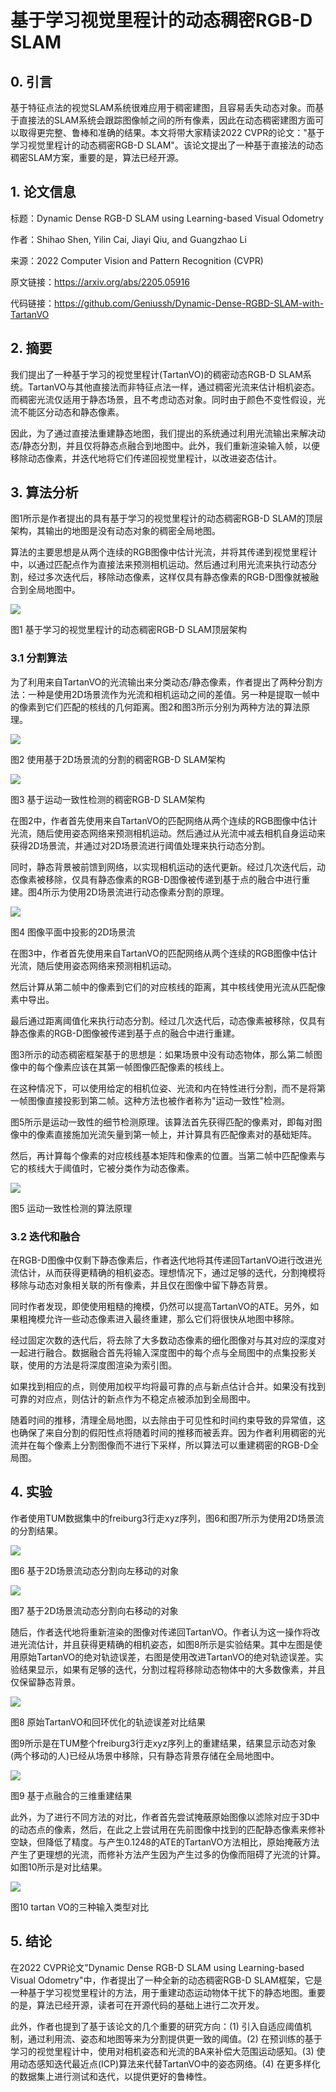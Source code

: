 # 基于学习视觉里程计的动态稠密RGB-D SLAM

## 0. 引言

基于特征点法的视觉SLAM系统很难应用于稠密建图，且容易丢失动态对象。而基于直接法的SLAM系统会跟踪图像帧之间的所有像素，因此在动态稠密建图方面可以取得更完整、鲁棒和准确的结果。本文将带大家精读2022 CVPR的论文："基于学习视觉里程计的动态稠密RGB-D SLAM"。该论文提出了一种基于直接法的动态稠密SLAM方案，重要的是，算法已经开源。

## 1. 论文信息

标题：Dynamic Dense RGB-D SLAM using Learning-based Visual Odometry

作者：Shihao Shen, Yilin Cai, Jiayi Qiu, and Guangzhao Li

来源：2022 Computer Vision and Pattern Recognition (CVPR)

原文链接：<https://arxiv.org/abs/2205.05916>

代码链接：https://github.com/Geniussh/Dynamic-Dense-RGBD-SLAM-with-TartanVO

## 2. 摘要

我们提出了一种基于学习的视觉里程计(TartanVO)的稠密动态RGB-D SLAM系统。TartanVO与其他直接法而非特征点法一样，通过稠密光流来估计相机姿态。而稠密光流仅适用于静态场景，且不考虑动态对象。同时由于颜色不变性假设，光流不能区分动态和静态像素。

因此，为了通过直接法重建静态地图，我们提出的系统通过利用光流输出来解决动态/静态分割，并且仅将静态点融合到地图中。此外，我们重新渲染输入帧，以便移除动态像素，并迭代地将它们传递回视觉里程计，以改进姿态估计。

## 3. 算法分析

图1所示是作者提出的具有基于学习的视觉里程计的动态稠密RGB-D SLAM的顶层架构，其输出的地图是没有动态对象的稠密全局地图。

算法的主要思想是从两个连续的RGB图像中估计光流，并将其传递到视觉里程计中，以通过匹配点作为直接法来预测相机运动。然后通过利用光流来执行动态分割，经过多次迭代后，移除动态像素，这样仅具有静态像素的RGB-D图像就被融合到全局地图中。

![](https://img-blog.csdnimg.cn/7375515e9470460ba12a13bc428f7975.png)

图1 基于学习的视觉里程计的动态稠密RGB-D SLAM顶层架构

### 3.1 分割算法

为了利用来自TartanVO的光流输出来分类动态/静态像素，作者提出了两种分割方法：一种是使用2D场景流作为光流和相机运动之间的差值。另一种是提取一帧中的像素到它们匹配的核线的几何距离。图2和图3所示分别为两种方法的算法原理。

![](https://img-blog.csdnimg.cn/302e4c62622e4c298a0b160fa3250215.png)

图2 使用基于2D场景流的分割的稠密RGB-D SLAM架构

![](https://img-blog.csdnimg.cn/8f5a38d41482437a8d54d5e20cfa164b.png)

图3 基于运动一致性检测的稠密RGB-D SLAM架构

在图2中，作者首先使用来自TartanVO的匹配网络从两个连续的RGB图像中估计光流，随后使用姿态网络来预测相机运动。然后通过从光流中减去相机自身运动来获得2D场景流，并通过对2D场景流进行阈值处理来执行动态分割。

同时，静态背景被前馈到网络，以实现相机运动的迭代更新。经过几次迭代后，动态像素被移除，仅具有静态像素的RGB-D图像被传递到基于点的融合中进行重建。图4所示为使用2D场景流进行动态像素分割的原理。

![](https://img-blog.csdnimg.cn/36b6b36802ba4a5d9596ad9db248598b.png)

图4 图像平面中投影的2D场景流

在图3中，作者首先使用来自TartanVO的匹配网络从两个连续的RGB图像中估计光流，随后使用姿态网络来预测相机运动。

然后计算从第二帧中的像素到它们的对应核线的距离，其中核线使用光流从匹配像素中导出。

最后通过距离阈值化来执行动态分割。经过几次迭代后，动态像素被移除，仅具有静态像素的RGB-D图像被传递到基于点的融合中进行重建。

图3所示的动态稠密框架基于的思想是：如果场景中没有动态物体，那么第二帧图像中的每个像素应该在其第一帧图像匹配像素的核线上。

在这种情况下，可以使用给定的相机位姿、光流和内在特性进行分割，而不是将第一帧图像直接投影到第二帧。这种方法也被作者称为"运动一致性"检测。

图5所示是运动一致性的细节检测原理。该算法首先获得匹配的像素对，即每对图像中的像素直接施加光流矢量到第一帧上，并计算具有匹配像素对的基础矩阵。

然后，再计算每个像素的对应核线基本矩阵和像素的位置。当第二帧中匹配像素与它的核线大于阈值时，它被分类作为动态像素。

![](https://img-blog.csdnimg.cn/3e56802d11494dc4a3c34e7a1bf0f216.png)

图5 运动一致性检测的算法原理

### 3.2 迭代和融合

在RGB-D图像中仅剩下静态像素后，作者迭代地将其传递回TartanVO进行改进光流估计，从而获得更精确的相机姿态。理想情况下，通过足够的迭代，分割掩模将移除与动态对象相关联的所有像素，并且仅在图像中留下静态背景。

同时作者发现，即使使用粗糙的掩模，仍然可以提高TartanVO的ATE。另外，如果粗掩模允许一些动态像素进入最终重建，那么它们将很快从地图中移除。

经过固定次数的迭代后，将去除了大多数动态像素的细化图像对与其对应的深度对一起进行融合。数据融合首先将输入深度图中的每个点与全局图中的点集投影关联，使用的方法是将深度图渲染为索引图。

如果找到相应的点，则使用加权平均将最可靠的点与新点估计合并。如果没有找到可靠的对应点，则估计的新点作为不稳定点被添加到全局图中。

随着时间的推移，清理全局地图，以去除由于可见性和时间约束导致的异常值，这也确保了来自分割的假阳性点将随着时间的推移而被丢弃。因为作者利用稠密的光流并在每个像素上分割图像而不进行下采样，所以算法可以重建稠密的RGB-D全局图。

## 4. 实验

作者使用TUM数据集中的freiburg3行走xyz序列，图6和图7所示为使用2D场景流的分割结果。

![](https://img-blog.csdnimg.cn/14ad859034a54f3bb1d127b9fc978397.png)

图6 基于2D场景流动态分割向左移动的对象

![](https://img-blog.csdnimg.cn/075a6b5f5feb47e79b6a5d7e55fb0c4e.png)

图7 基于2D场景流动态分割向右移动的对象

随后，作者迭代地将重新渲染的图像对传递回TartanVO。作者认为这一操作将改进光流估计，并且获得更精确的相机姿态，如图8所示是实验结果。其中左图是使用原始TartanVO的绝对轨迹误差，右图是使用改进TartanVO的绝对轨迹误差。实验结果显示，如果有足够的迭代，分割过程将移除动态物体中的大多数像素，并且仅保留静态背景。

![](https://img-blog.csdnimg.cn/337f81b82f67488189462cf3f66d1547.png)

图8 原始TartanVO和回环优化的轨迹误差对比结果

图9所示是在TUM整个freiburg3行走xyz序列上的重建结果，结果显示动态对象(两个移动的人)已经从场景中移除，只有静态背景存储在全局地图中。

![](https://img-blog.csdnimg.cn/4ea2a141ea004abe8b898124e7a72ff4.png)

图9 基于点融合的三维重建结果

此外，为了进行不同方法的对比，作者首先尝试掩蔽原始图像以滤除对应于3D中的动态点的像素，然后，在此之上尝试用在先前图像中找到的匹配静态像素来修补空缺，但降低了精度。与产生0.1248的ATE的TartanVO方法相比，原始掩蔽方法产生了更理想的光流，而修补方法产生因为产生过多的伪像而阻碍了光流的计算。如图10所示是对比结果。

![](https://img-blog.csdnimg.cn/cba269bc4fb045ba87f63b9f7c78e53e.png)

图10 tartan VO的三种输入类型对比

## 5. 结论

在2022 CVPR论文"Dynamic Dense RGB-D SLAM using Learning-based Visual Odometry"中，作者提出了一种全新的动态稠密RGB-D SLAM框架，它是一种基于学习视觉里程计的方法，用于重建动态运动物体干扰下的静态地图。重要的是，算法已经开源，读者可在开源代码的基础上进行二次开发。

此外，作者也提到了基于该论文的几个重要的研究方向：(1) 引入自适应阈值机制，通过利用流、姿态和地图等来为分割提供更一致的阈值。(2) 在预训练的基于学习的视觉里程计中，使用对相机姿态和光流的BA来补偿大范围运动感知。(3) 使用动态感知迭代最近点(ICP)算法来代替TartanVO中的姿态网络。(4) 在更多样化的数据集上进行测试和迭代，以提供更好的鲁棒性。
